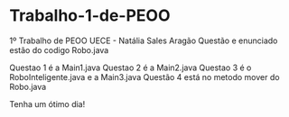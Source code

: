 # Trabalho-1-de-PEOO
1º Trabalho de PEOO UECE - Natália Sales Aragão
Questão e enunciado estão do codigo Robo.java

Questao 1 é a Main1.java
Questao 2 é a Main2.java
Questao 3 é o RoboInteligente.java e a Main3.java
Questão 4 está no metodo mover do Robo.java

Tenha um ótimo dia!
